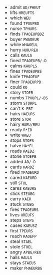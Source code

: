 * admit `AD/PHEUT`
* lifts `HREUFTS`
* which `WEU`
* found `TPOUPBD`
* nurse `TPHURS`
* finds `TPAOEUPBDZ`
* buyer `PWAOEUR`
* while `WHAOEUL`
* hurry `HUR/REU`
* calls `KAULS`
* fined `TPAOEUPB/-D`
* calms `KAUPLS`
* fines `TPAOEUPBS`
* knife `TPHAOEUF`
* finer `TPAOEURPB`
* could `KO`
* story `STOER`
* numbs `TPHUPL/-BS`
* storm `STORPL`
* can't `K-PBT`
* hairs `HAEURS`
* store `STOR`
* hairy `HAEU/REU`
* ready `R*ED`
* write `WREU`
* stops `STOPS`
* halve `HA*FL`
* reads `RAEDZ`
* stone `STOEPB`
* added `AD/-D`
* cards `KARDZ`
* fired `TPAOEURD`
* cared `KAEURD`
* still `STUL`
* cares `KAEURS`
* stick `STEUBG`
* carry `KAER`
* stuck `STUBG`
* fires `TPAOEURS`
* lives `HREUFS`
* steps `STEPS`
* cases `KAEUSZ`
* first `TPEURS`
* reach `RAOEFP`
* steal `STAEL`
* stole `STOEL`
* angry `APBG/REU`
* halls `HAULS`
* stays `STAEUS`
* maker `PHAEURBG`

